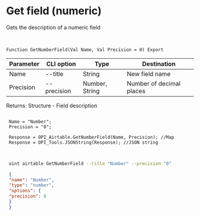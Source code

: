 ﻿---
sidebar_position: 4
---

# Get field (numeric)
 Gets the description of a numeric field


<br/>


`Function GetNumberField(Val Name, Val Precision = 0) Export`

 | Parameter | CLI option | Type | Destination |
 |-|-|-|-|
 | Name | --title | String | New field name |
 | Precision | --precision | Number, String | Number of decimal places |

 
 Returns: Structure - Field description





```bsl title="Code example"
 
 Name = "Number";
 Precision = "0";
 
 Response = OPI_Airtable.GetNumberField(Name, Precision); //Map
 Response = OPI_Tools.JSONString(Response); //JSON string
 
```
	


```sh title="CLI command example"
 
 oint airtable GetNumberField --title "Number" --precision "0"

```

```json title="Result"
 {
 "name": "Number",
 "type": "number",
 "options": {
 "precision": 0
 }
 }
```
